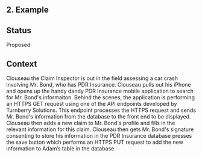 ## 2. Example


## Status

Proposed

## Context

Clouseau the Claim Inspector is out in the field assessing a car crash involving Mr. Bond, who has PDR Insurance. Clouseau pulls out his iPhone and opens up the handy dandy PDR Insurance mobile application to search for Mr. Bond's informaiton. Behind the scenes, the application is performing an HTTPS GET request using one of the API endpoints developed by Turnberry Solutions. This endpoint processes the HTTPS request and sends Mr. Bond's information from the database to the front end to be displayed. Clouseau then adds a new claim to Mr. Bond's profile and fills in the relevant information for this claim. Clouseau then gets Mr. Bond's signature consenting to store his information in the PDR Insurance database presses the save button which performs an HTTPS PUT request to add the new information to Adam’s table in the database. 
